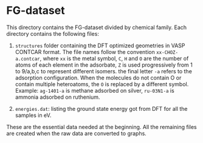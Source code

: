 # FG-dataset

This directory contains the FG-dataset divided by chemical family. Each directory contains the following files:

1. `structures` folder containing the DFT optimized geometries in VASP CONTCAR format. The file names follow the convention `xx-CHOZ-a.contcar`, where `xx` is the metal symbol, `C`, `H` and `O` are the number of atoms of each element in the adsorbate, `Z` is used progressively from 1 to 9/a,b,c to represent different isomers. the final letter `-a` refers to the adsorption configuration. When the molecules do not contain O or contain multiple heteroatoms, the `O` is replaced by a different symbol. Example: `ag-1401-a` is methane adsorbed on silver, `ru-03N1-a` is ammonia adsorbed on ruthenium. 

2. `energies.dat`: listing the ground state energy got from DFT for all the samples in eV. 

These are the essential data needed at the beginning. All the remaining files are created when the raw data are converted to graphs.